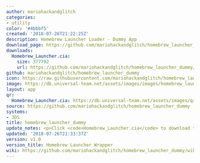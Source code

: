 ```yaml
---
author: mariohackandglitch
categories:
- utility
color: '#4bbbf5'
created: '2018-07-26T21:22:25Z'
description: Homebrew Launcher Loader - Dummy App
download_page: https://github.com/mariohackandglitch/homebrew_launcher_dummy/releases/tag/v1.0
downloads:
  Homebrew_Launcher.cia:
    size: 377792
    url: https://github.com/mariohackandglitch/homebrew_launcher_dummy/releases/download/v1.0/Homebrew_Launcher.cia
github: mariohackandglitch/homebrew_launcher_dummy
icon: https://raw.githubusercontent.com/mariohackandglitch/homebrew_launcher_dummy/master/resources/icon.png
image: https://db.universal-team.net/assets/images/images/homebrew_launcher_dummy.png
layout: app
qr:
  Homebrew_Launcher.cia: https://db.universal-team.net/assets/images/qr/homebrew_launcher.cia.png
source: https://github.com/mariohackandglitch/homebrew_launcher_dummy
systems:
- 3DS
title: homebrew_launcher_dummy
update_notes: <p>Click <code>Homebrew_Launcher.cia</code> to download the CIA.</p>
updated: '2018-07-26T21:33:37Z'
version: v1.0
version_title: Homebrew Launcher Wrapper
wiki: https://github.com/mariohackandglitch/homebrew_launcher_dummy/wiki
---
```

